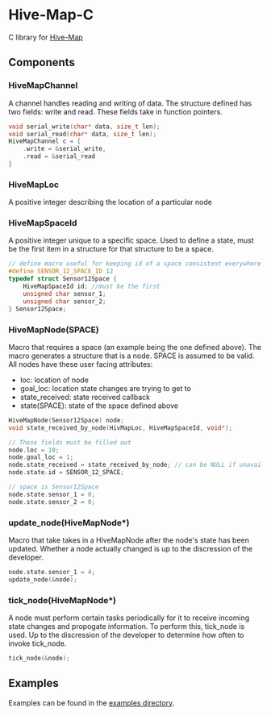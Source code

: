 # Hive-Map-C

C library for [Hive-Map](https://github.com/gregjhansell97/hive-map)

## Components

### HiveMapChannel
A channel handles reading and writing of data. The structure defined has two
fields: write and read. These fields take in function pointers. 
```c
void serial_write(char* data, size_t len);
void serial_read(char* data, size_t len);
HiveMapChannel c = {
    .write = &serial_write,
    .read = &serial_read
}
```

### HiveMapLoc
A positive integer describing the location of a particular node

### HiveMapSpaceId
A positive integer unique to a specific space. Used to define a state, must be
the first item in a structure for that structure to be a space.
``` c
// define macro useful for keeping id of a space consistent everywhere 
#define SENSOR_12_SPACE_ID 12
typedef struct Sensor12Space {
    HiveMapSpaceId id; //must be the first 
    unsigned char sensor_1;
    unsigned char sensor_2;
} Sensor12Space;
```

### HiveMapNode(SPACE)
Macro that requires a space (an example being the one defined above). The macro 
generates a structure that is a node. SPACE is assumed to be valid. All nodes 
have these user facing attributes:
- loc: location of node
- goal_loc: location state changes are trying to get to
- state_received: state received callback
- state(SPACE): state of the space defined above

``` c
HiveMapNode(Sensor12Space) node;
void state_received_by_node(HivMapLoc, HiveMapSpaceId, void*);

// These fields must be filled out
node.loc = 10;
node.goal_loc = 1;
node.state_received = state_received_by_node; // can be NULL if unavailable
node.state.id = SENSOR_12_SPACE;

// space is Sensor12Space
node.state.sensor_1 = 0;
node.state.sensor_2 = 0;
```

### update_node(HiveMapNode*)
Macro that take takes in a HiveMapNode after the node's state has been updated.
Whether a node actually changed is up to the discression of the developer. 
``` c
node.state.sensor_1 = 4;
update_node(&node);
```

### tick_node(HiveMapNode*)
A node must perform certain tasks periodically for it to receive incoming state 
changes and propogate information. To perform this, tick_node is used. Up to
the discression of the developer to determine how often to invoke tick_node.
``` c
tick_node(&node);
```

## Examples
Examples can be found in the [examples directory](https://github.com/gregjhansell97/hive-map-c/tree/master/examples).
